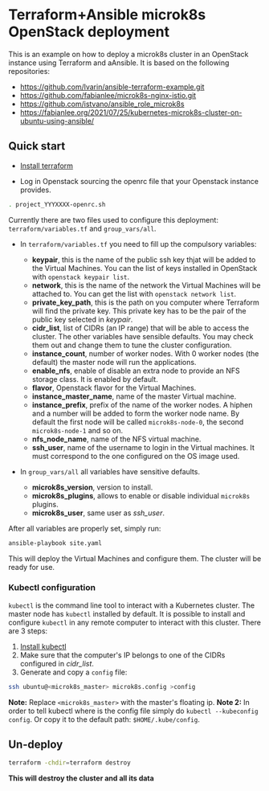 # Terraform+Ansible microk8s OpenStack deployment

This is an example on how to deploy a microk8s cluster in an OpenStack instance using Terraform and aAnsible. It is based on the following repositories:

* https://github.com/lvarin/ansible-terraform-example.git
* https://github.com/fabianlee/microk8s-nginx-istio.git
* https://github.com/istvano/ansible_role_microk8s
* https://fabianlee.org/2021/07/25/kubernetes-microk8s-cluster-on-ubuntu-using-ansible/

## Quick start

* [Install terraform](https://www.terraform.io/downloads.html)

* Log in Openstack sourcing the openrc file that your Openstack instance provides.

```sh
. project_YYYXXXX-openrc.sh
```

Currently there are two files used to configure this deployment: `terraform/variables.tf` and `group_vars/all`.

* In `terraform/variables.tf` you need to fill up the compulsory variables:
  * **keypair**, this is the name of the public ssh key thjat will be added to the Virtual Machines. You can the list of keys installed in OpenStack with `openstack keypair list`.
  * **network**, this is the name of the network the Virtual Machines will be attached to. You can get the list with `openstack network list`.
  * **private_key_path**, this is the path on you computer where Terraform will find the private key. This private key has to be the pair of the public key selected in _keypair_.
  * **cidr_list**, list of CIDRs (an IP range) that will be able to access the cluster.
  The other variables have sensible defaults. You may check them out and change them to tune the cluster configuration.
  * **instance_count**, number of worker nodes. With 0 worker nodes (the default) the master node will run the applications.
  * **enable_nfs**, enable of disable an extra node to provide an NFS storage class. It is enabled by default.
  * **flavor**, Openstack flavor for the Virtual Machines.
  * **instance_master_name**, name of the master Virtual machine.
  * **instance_prefix**, prefix of the name of the worker nodes. A hiphen and a number will be added to form the worker node name. By default the first node will be called `microk8s-node-0`, the second `microk8s-node-1` and so on.
  * **nfs_node_name**, name of the NFS virtual machine.
  * **ssh_user**, name of the username to login in the Virtual machines. It must correspond to the one configured on the OS image used.

* In `group_vars/all` all variables have sensitive defaults.
  * **microk8s_version**, version to install.
  * **microk8s_plugins**, allows to enable or disable individual `microk8s` plugins.
  * **microk8s_user**, same user as _ssh_user_.

After all variables are properly set, simply run:

```sh
ansible-playbook site.yaml
```

This will deploy the Virtual Machines and configure them. The cluster will be ready for use.

### Kubectl configuration

`kubectl` is the command line tool to interact with a Kubernetes cluster. The master node has `kubectl` installed by default. It is possible to install and configure `kubectl` in any remote computer to interact with this cluster. There are 3 steps:

1. [Install kubectl](https://kubernetes.io/docs/tasks/tools/)
1. Make sure that the computer's IP belongs to one of the CIDRs configured in _cidr_list_.
1. Generate and copy a `config` file:

  ```sh
  ssh ubuntu@<microk8s_master> microk8s.config >config
```

**Note:** Replace `<microk8s_master>` with the master's floating ip.
**Note 2:** In order to tell kubectl where is the config file simply do `kubectl --kubeconfig config`. Or copy it to the default path: `$HOME/.kube/config`.

## Un-deploy

```sh
terraform -chdir=terraform destroy
```

**This will destroy the cluster and all its data**

